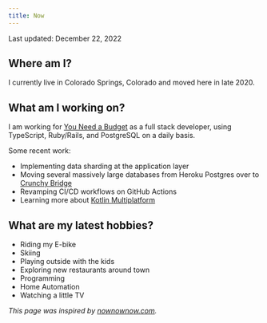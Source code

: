 ```yaml
---
title: Now
---
```


<p>
  <time class="post-date" datetime="{{ date }}">Last updated: December 22, 2022</time>
</p>


## Where am I?

I currently live in Colorado Springs, Colorado and moved here in late 2020.

## What am I working on?

I am working for [You Need a Budget](https://ynab.com) as a full stack developer, using TypeScript, Ruby/Rails, and PostgreSQL on a daily basis.

Some recent work:

- Implementing data sharding at the application layer
- Moving several massively large databases from Heroku Postgres over to [Crunchy Bridge](https://crunchybridge.com/)
- Revamping CI/CD workflows on GitHub Actions
- Learning more about [Kotlin Multiplatform](https://kotlinlang.org/docs/multiplatform.html)

## What are my latest hobbies?

- Riding my E-bike
- Skiing
- Playing outside with the kids
- Exploring new restaurants around town
- Programming
- Home Automation
- Watching a little TV

_This page was inspired by [nownownow.com](https://nownownow.com)._
